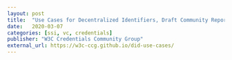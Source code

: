 ```yaml
---
layout: post
title:  "Use Cases for Decentralized Identifiers, Draft Community Report"
date:   2020-03-07
categories: [ssi, vc, credentials]
publisher: "W3C Credentials Community Group"
external_url: https://w3c-ccg.github.io/did-use-cases/
---
```

